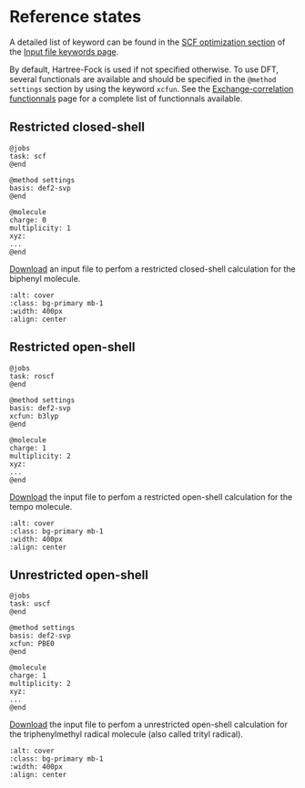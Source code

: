 # Reference states

A detailed list of keyword can be found in the [SCF optimization section](./keywords.ipynb#scf-optimization) of the [Input file keywords page](./keywords.ipynb).

By default, Hartree-Fock is used if not specified otherwise. To use DFT, several functionals are available and should be specified in the ```@method settings``` section by using the keyword ```xcfun```. See the [Exchange-correlation functionnals](./functionals.ipynb) page for a complete list of functionnals available.

## Restricted closed-shell

```
@jobs
task: scf
@end

@method settings
basis: def2-svp
@end

@molecule
charge: 0
multiplicity: 1
xyz:
...
@end
```
[Download](../input_files/biphenyl-scf.inp) an input file to perfom a restricted closed-shell calculation for the biphenyl molecule.

```{image} ../images/biphenyl.png
:alt: cover
:class: bg-primary mb-1
:width: 400px
:align: center
```

## Restricted open-shell

```
@jobs
task: roscf
@end

@method settings
basis: def2-svp
xcfun: b3lyp
@end

@molecule
charge: 1
multiplicity: 2
xyz:
...
@end
```
[Download](../input_files/tempo-roscf.inp) the input file to perfom a restricted open-shell calculation for the tempo molecule.

```{image} ../images/tempo.png
:alt: cover
:class: bg-primary mb-1
:width: 400px
:align: center
```

## Unrestricted open-shell

```
@jobs
task: uscf
@end

@method settings
basis: def2-svp
xcfun: PBE0
@end

@molecule
charge: 1
multiplicity: 2
xyz:
...
@end
```
[Download](../input_files/tritylradical-uscf.inp) the input file to perfom a unrestricted open-shell calculation for the triphenylmethyl radical molecule (also called trityl radical).

```{image} ../images/trityl.png
:alt: cover
:class: bg-primary mb-1
:width: 400px
:align: center
```
